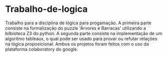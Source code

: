 # Trabalho-de-logica
Trabalho para a disciplina de lógica para progamação. A primeira parte consiste na formalização do puzzle 'Árvores e Barracas' utilizando a bilbioteca Z3 do python. A segunda parte consiste na implementação de um algoritmo tableaux, o qual pode ser usado para provar ou refutar relações na lógica proposicional. Ambos os projetos foram feitos com o uso da plataforma colaboratory do google.
